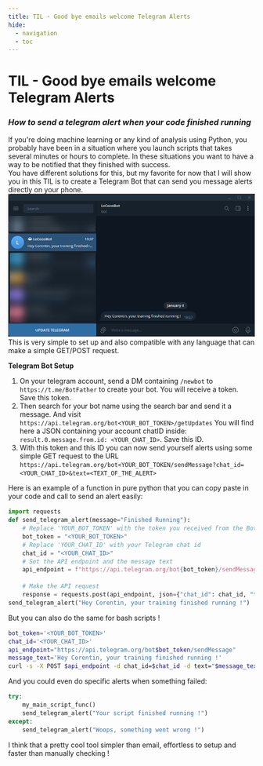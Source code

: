 ```yaml
---
title: TIL - Good bye emails welcome Telegram Alerts
hide:
  - navigation
  - toc
---
```


# TIL - Good bye emails welcome Telegram Alerts

### _How to send a telegram alert when your code finished running_

If you're doing machine learning or any kind of analysis using Python, you probably have been in a situation where you launch scripts that takes several minutes or hours to complete. In these situations you want to have a way to be notified that they finished with success.  
You have different solutions for this, but my favorite for now that I will show you in this TIL is to create a Telegram Bot that can send you message alerts directly on your phone.
![Telegram Conversation Screenshot](images/telegram.png)
This is very simple to set up and also compatible with any language that can make a simple GET/POST request.

**Telegram Bot Setup**

1. On your telegram account, send a DM containing `/newbot` to `https://t.me/BotFather` to create your bot. You will receive a token. Save this token.
2. Then search for your bot name using the search bar and send it a message. And visit `https://api.telegram.org/bot<YOUR_BOT_TOKEN>/getUpdates` You will find here a JSON containing your account chatID inside: `result.0.message.from.id: <YOUR_CHAT_ID>`. Save this ID.
3. With this token and this ID you can now send yourself alerts using some simple GET request to the URL `https://api.telegram.org/bot<YOUR_BOT_TOKEN/sendMessage?chat_id=<YOUR_CHAT_ID>&text=<TEXT_OF_THE_ALERT>`

Here is an example of a function in pure python that you can copy paste in your code and call to send an alert easily:

```python
import requests
def send_telegram_alert(message="Finished Running"):
	# Replace 'YOUR_BOT_TOKEN' with the token you received from the BotFather
	bot_token = "<YOUR_BOT_TOKEN>"
	# Replace 'YOUR_CHAT_ID' with your Telegram chat id
	chat_id = "<YOUR_CHAT_ID>"
	# Set the API endpoint and the message text
	api_endpoint = f"https://api.telegram.org/bot{bot_token}/sendMessage"

	# Make the API request
	response = requests.post(api_endpoint, json={"chat_id": chat_id, "text": message})
send_telegram_alert("Hey Corentin, your training finished running !")
```

But you can also do the same for bash scripts !

```bash
bot_token='<YOUR_BOT_TOKEN>'
chat_id='<YOUR_CHAT_ID>'
api_endpoint="https://api.telegram.org/bot$bot_token/sendMessage"
message_text='Hey Corentin, your training finished running !'
curl -s -X POST $api_endpoint -d chat_id=$chat_id -d text="$message_text"
```

And you could even do specific alerts when something failed:

```python
try:
	my_main_script_func()
	send_telegram_alert("Your script finished running !")
except:
	send_telegram_alert("Woops, something went wrong !")
```

I think that a pretty cool tool simpler than email, effortless to setup and faster than manually checking !
